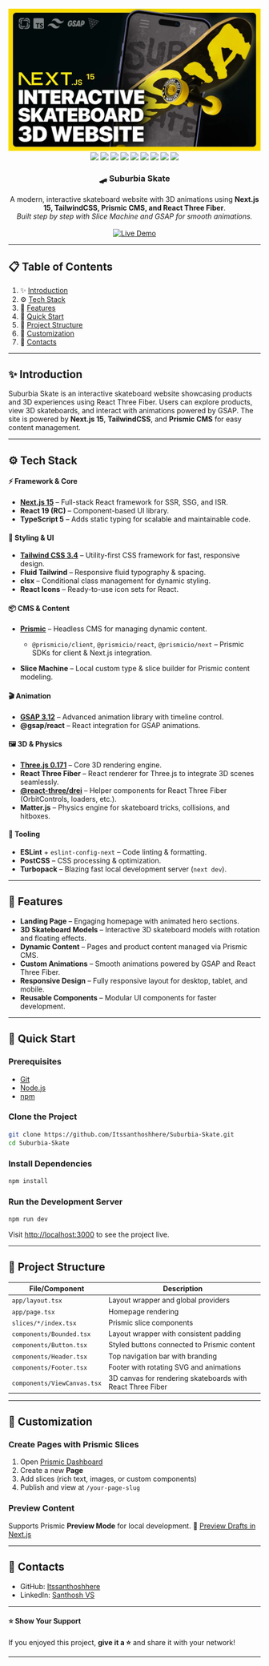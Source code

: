 
<div align="center">
  <br />
  <a href="https://suburbia-skate.vercel.app/" target="_blank">
    <img src="public/Readme/thumbnail.png" alt="Project Banner">
  </a>
  <br />

  <div>
    <img src="https://img.shields.io/badge/-Next.js-000?style=for-the-badge&logo=next.js&logoColor=white" />
    <img src="https://img.shields.io/badge/-TypeScript-3178C6?style=for-the-badge&logo=typescript&logoColor=white" />
    <img src="https://img.shields.io/badge/-TailwindCSS-38B2AC?style=for-the-badge&logo=tailwind-css&logoColor=white" />
    <img src="https://img.shields.io/badge/-PrismicCMS-F4B400?style=for-the-badge&logo=prismic&logoColor=white" />
    <img src="https://img.shields.io/badge/-React_Three_Fiber-61DAFB?style=for-the-badge&logo=react&logoColor=black" />
    <img src="https://img.shields.io/badge/-Drei-FF007C?style=for-the-badge&logoColor=white" />
    <img src="https://img.shields.io/badge/-Three.js-000?style=for-the-badge&logo=three.js&logoColor=white" />
    <img src="https://img.shields.io/badge/-GSAP-FF6600?style=for-the-badge&logoColor=white" />
    <img src="https://img.shields.io/badge/-Matter.js-FF0000?style=for-the-badge&logoColor=white" />
  </div>

  <div align="center">
    <h3>🛹 Suburbia Skate</h3>
    A modern, interactive skateboard website with 3D animations using <b>Next.js 15, TailwindCSS, Prismic CMS, and React Three Fiber</b>.<br/>
    <i>Built step by step with Slice Machine and GSAP for smooth animations.</i>
  </div>

  <br />

  <a href="https://suburbia-skate.vercel.app/" target="_blank">
    <img src="https://img.shields.io/badge/🚀%20Live%20Demo-brightgreen?style=for-the-badge&logo=vercel&logoColor=white" alt="Live Demo" />
  </a>
  <br />
</div>

---

## 📋 Table of Contents

1. ✨ [Introduction](#introduction)
2. ⚙️ [Tech Stack](#tech-stack)
3. 🔋 [Features](#features)
4. 🤸 [Quick Start](#quick-start)
5. 🧱 [Project Structure](#project-structure)
6. 📝 [Customization](#customization)
7. 🔗 [Contacts](#contacts)

---

## ✨ Introduction

Suburbia Skate is an interactive skateboard website showcasing products and 3D experiences using React Three Fiber. Users can explore products, view 3D skateboards, and interact with animations powered by GSAP. The site is powered by **Next.js 15**, **TailwindCSS**, and **Prismic CMS** for easy content management.

---

## ⚙️ Tech Stack

#### ⚡ Framework & Core

* **[Next.js 15](https://nextjs.org/)** – Full-stack React framework for SSR, SSG, and ISR.
* **React 19 (RC)** – Component-based UI library.
* **TypeScript 5** – Adds static typing for scalable and maintainable code.

#### 🎨 Styling & UI

* **[Tailwind CSS 3.4](https://tailwindcss.com/)** – Utility-first CSS framework for fast, responsive design.
* **Fluid Tailwind** – Responsive fluid typography & spacing.
* **clsx** – Conditional class management for dynamic styling.
* **React Icons** – Ready-to-use icon sets for React.

#### 📦 CMS & Content

* **[Prismic](https://prismic.io/)** – Headless CMS for managing dynamic content.

  * `@prismicio/client`, `@prismicio/react`, `@prismicio/next` – Prismic SDKs for client & Next.js integration.
* **Slice Machine** – Local custom type & slice builder for Prismic content modeling.

#### 🎬 Animation

* **[GSAP 3.12](https://greensock.com/gsap/)** – Advanced animation library with timeline control.
* **@gsap/react** – React integration for GSAP animations.

#### 🖼 3D & Physics

* **[Three.js 0.171](https://threejs.org/)** – Core 3D rendering engine.
* **React Three Fiber** – React renderer for Three.js to integrate 3D scenes seamlessly.
* **[@react-three/drei](https://github.com/pmndrs/drei)** – Helper components for React Three Fiber (OrbitControls, loaders, etc.).
* **Matter.js** – Physics engine for skateboard tricks, collisions, and hitboxes.

#### 🧹 Tooling

* **ESLint** + `eslint-config-next` – Code linting & formatting.
* **PostCSS** – CSS processing & optimization.
* **Turbopack** – Blazing fast local development server (`next dev`).

---

## 🔋 Features

* **Landing Page** – Engaging homepage with animated hero sections.
* **3D Skateboard Models** – Interactive 3D skateboard models with rotation and floating effects.
* **Dynamic Content** – Pages and product content managed via Prismic CMS.
* **Custom Animations** – Smooth animations powered by GSAP and React Three Fiber.
* **Responsive Design** – Fully responsive layout for desktop, tablet, and mobile.
* **Reusable Components** – Modular UI components for faster development.

---

## 🤸 Quick Start

### Prerequisites

* [Git](https://git-scm.com/)
* [Node.js](https://nodejs.org/en/)
* [npm](https://www.npmjs.com/)

### Clone the Project

```bash
git clone https://github.com/Itssanthoshhere/Suburbia-Skate.git
cd Suburbia-Skate
```

### Install Dependencies

```bash
npm install
```

### Run the Development Server

```bash
npm run dev
```

Visit [http://localhost:3000](http://localhost:3000) to see the project live.

---

## 🧱 Project Structure

| File/Component              | Description                                                |
| --------------------------- | ---------------------------------------------------------- |
| `app/layout.tsx`            | Layout wrapper and global providers                        |
| `app/page.tsx`              | Homepage rendering                                         |
| `slices/*/index.tsx`        | Prismic slice components                                   |
| `components/Bounded.tsx`    | Layout wrapper with consistent padding                     |
| `components/Button.tsx`     | Styled buttons connected to Prismic content                |
| `components/Header.tsx`     | Top navigation bar with branding                           |
| `components/Footer.tsx`     | Footer with rotating SVG and animations                    |
| `components/ViewCanvas.tsx` | 3D canvas for rendering skateboards with React Three Fiber |

---

## 📝 Customization

### Create Pages with Prismic Slices

1. Open [Prismic Dashboard](https://prismic.io/dashboard)
2. Create a new **Page**
3. Add slices (rich text, images, or custom components)
4. Publish and view at `/your-page-slug`

### Preview Content

Supports Prismic **Preview Mode** for local development.
🔗 [Preview Drafts in Next.js](https://prismic.io/docs/technologies/preview-content-nextjs)

---

## 🔗 Contacts

* GitHub: [Itssanthoshhere](https://github.com/Itssanthoshhere)
* LinkedIn: [Santhosh VS](https://www.linkedin.com/in/thesanthoshvs/)

---

#### ⭐ Show Your Support

If you enjoyed this project, **give it a ⭐** and share it with your network!

---

